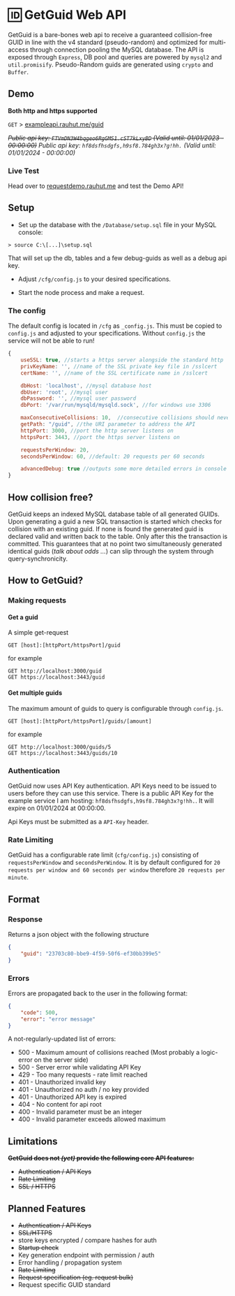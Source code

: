 # 🆔 GetGuid Web API 

GetGuid is a bare-bones web api to receive a guaranteed collision-free GUID in line with the v4 standard (pseudo-random) and optimized for multi-access through connection pooling the MySQL database. The API is exposed through ``Express``, DB pool and queries are powered by ``mysql2`` and `util.promisify`. Pseudo-Random guids are generated using `crypto` and `Buffer`.

## Demo

**Both http and https supported**

``GET`` > [exampleapi.rauhut.me/guid](https://exampleapi.rauhut.me/guid)

~~*Public api key: `FTVmDN3W4bqgeo6RgGMS1.cST7kLxyBD` (Valid until: 01/01/2023 - 00:00:00)*~~
*Public api key: `hf8dsfhsdgfs,h9sf8.784gh3x?g!hh.` (Valid until: 01/01/2024 - 00:00:00)*

### Live Test

Head over to [requestdemo.rauhut.me](https://requestdemo.rauhut.me) and test the Demo API!

## Setup

- Set up the database with the ``/Database/setup.sql`` file in your MySQL console:
```
> source C:\[...]\setup.sql
```

That will set up the db, tables and a few debug-guids as well as a debug api key.

- Adjust ``/cfg/config.js`` to your desired specifications.

- Start the node process and make a request.

### The config

The default config is located in ``/cfg`` as `_config.js`. This must be copied to `config.js` and adjusted to your specifications. Without `config.js` the service will not be able to run!

```javascript
{
    useSSL: true, //starts a https server alongside the standard http
    privKeyName: '', //name of the SSL private key file in /sslcert
    certName: '', //name of the SSL certificate name in /sslcert

    dbHost: 'localhost', //mysql database host
    dbUser: 'root', //mysql user
    dbPassword: '', //mysql user password
    dbPort: '/var/run/mysqld/mysqld.sock', //for windows use 3306

    maxConsecutiveCollisions: 10,  //consecutive collisions should never occur, if this threshold (> 1) is exceeded, there is an error in the code.
    getPath: "/guid", //the URI parameter to address the API
    httpPort: 3000, //port the http server listens on
    httpsPort: 3443, //port the https server listens on

    requestsPerWindow: 20,
    secondsPerWindow: 60, //default: 20 requests per 60 seconds

    advancedDebug: true //outputs some more detailed errors in console
}

```

## How collision free?

GetGuid keeps an indexed MySQL database table of all generated GUIDs. Upon generating a guid a new SQL transaction is started which checks for collision with an existing guid. If none is found the generated guid is declared valid and written back to the table. Only after this the transaction is committed. This guarantees that at no point two simultaneously generated identical guids (*talk about odds ...*) can slip through the system through query-synchronicity.

## How to GetGuid?

### Making requests

#### Get a guid

A simple get-request
```
GET [host]:[httpPort/httpsPort]/guid
```

for example
```
GET http://localhost:3000/guid
GET https://localhost:3443/guid
```

#### Get multiple guids

The maximum amount of guids to query is configurable through `config.js`.
```
GET [host]:[httpPort/httpsPort]/guids/[amount]
```

for example
```
GET http://localhost:3000/guids/5
GET https://localhost:3443/guids/10
```

### Authentication

GetGuid now uses API Key authentication. API Keys need to be issued to users before they can use this service. There is a public API Key for the example service I am hosting: `hf8dsfhsdgfs,h9sf8.784gh3x?g!hh.`. It will expire on 01/01/2024 at 00:00:00.

Api Keys must be submitted as a `API-Key` header.

### Rate Limiting

GetGuid has a configurable rate limit (`cfg/config.js`) consisting of `requestsPerWindow` and `secondsPerWindow`. It is by default configured for `20 requests per window and 60 seconds per window` therefore `20 requests per minute`.

## Format

### Response

Returns a json object with the following structure
```json
{
    "guid": "23703c80-bbe9-4f59-50f6-ef30bb399e5"
}
```
### Errors

Errors are propagated back to the user in the following format:
```json
{
    "code": 500,
    "error": "error message"
}
```

A not-regularly-updated list of errors:

- 500 - Maximum amount of collisions reached (Most probably a logic-error on the server side)
- 500 - Server error while validating API Key
- 429 - Too many requests - rate limit reached
- 401 - Unauthorized invalid key
- 401 - Unauthorized no auth / no key provided
- 401 - Unauthorized API key is expired
- 404 - No content for api root
- 400 - Invalid parameter must be an integer
- 400 - Invalid parameter exceeds allowed maximum

## Limitations

**~~GetGuid does not *(yet)* provide the following core API features:~~**

- ~~Authentication / API Keys~~
- ~~Rate Limiting~~
- ~~SSL / HTTPS~~

## Planned Features

- ~~Authentication / API Keys~~
- ~~SSL/HTTPS~~
- store keys encrypted / compare hashes for auth
- ~~Startup check~~
- Key generation endpoint with permission / auth
- Error handling / propagation system
- ~~Rate Limiting~~
- ~~Request specification (eg. request bulk)~~
- Request specific GUID standard
